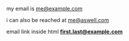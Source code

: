 my email is <me@example.com>

i can also be reached at me@aswell.com

email link inside html <strong>first.last@example.com</strong>
